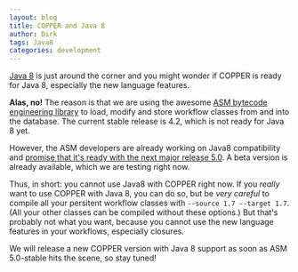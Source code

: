 ```yaml
---
layout: blog
title: COPPER and Java 8
author: Dirk
tags: Java8
categories: development
---
```


[Java 8](https://jdk8.java.net/) is just around the corner and you might wonder if COPPER is ready for Java 8, especially the new language features.

**Alas, no!** The reason is that we are using the awesome [ASM bytecode engineering library](http://asm.ow2.org/) to load, modify and store workflow classes from and into the database. The current stable release is 4.2, which is not ready for Java 8 yet.

However, the ASM developers are already working on Java8 compatibility and [promise that it's ready with the next major release 5.0](http://asm.ow2.org/history.html). A beta version is already available, which we are testing right now.

Thus, in short: you cannot use Java8 with COPPER right now. If you *really* want to use COPPER with Java 8, you can do so, but be *very careful* to compile all your persitent workflow classes with `--source 1.7 --target 1.7`. (All your other classes can be compiled without these options.) But that's probably not what you want, because you cannot use the new language features in your workflows, especially closures.

We will release a new COPPER version with Java 8 support as soon as ASM 5.0-stable hits the scene, so stay tuned!
